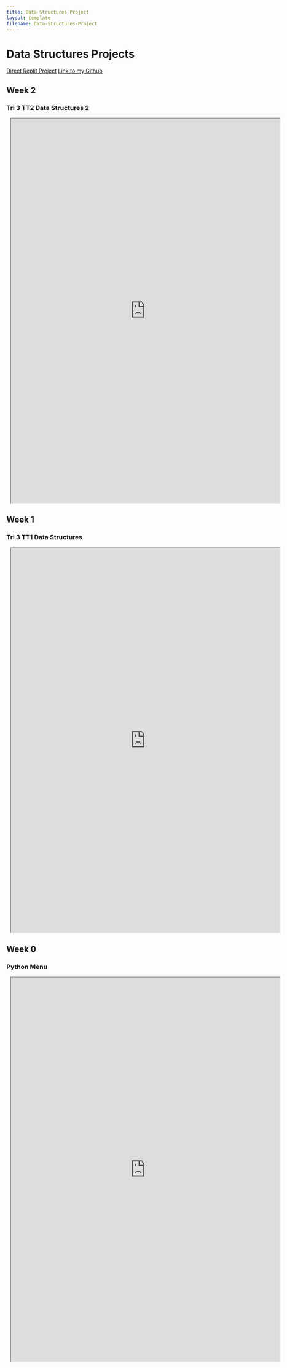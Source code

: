 ```yaml
---
title: Data Structures Project
layout: template
filename: Data-Structures-Project
--- 
```


# Data Structures Projects
[Direct Replit Project](https://replit.com/@Danny4w/csp-tri3#menu.py)
[Link to my Github](https://github.com/Danny4w/csp-tri3/tree/gh-pages)

## Week 2
### Tri 3 TT2 Data Structures 2

<div class="row justify-content-center" style="margin: 2%;">
    <iframe height="1000px" width="700px" src="https://replit.com/@Danny4w/csp-tri3?lite=true#week2/factorial.py"></iframe>
</div>

## Week 1
### Tri 3 TT1 Data Structures

<div class="row justify-content-center" style="margin: 2%;">
    <iframe height="1000px" width="700px" src="https://replit.com/@Danny4w/csp-tri3?lite=true#week1/fibill.py"></iframe>
</div>


## Week 0
### Python Menu

<div class="row justify-content-center" style="margin: 2%;">
    <iframe height="1000px" width="700px" src="https://replit.com/@Danny4w/csp-tri3?lite=true#week0/menu.py"></iframe>
</div>

